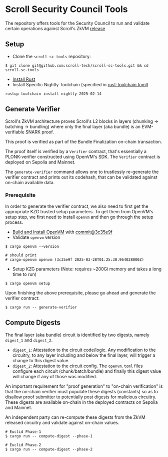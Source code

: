 # Scroll Security Council Tools

The repository offers tools for the Security Council to run and validate certain operations against Scroll's ZkVM [release](https://github.com/scroll-tech/zkvm-prover/releases/tag/v0.2.0)

## Setup

- Clone the `scroll-sc-tools` repository:
```shell
$ git clone git@github.com:scroll-tech/scroll-sc-tools.git && cd scroll-sc-tools
```
- [Install Rust](https://www.rust-lang.org/tools/install)
- Install Specific Nightly Toolchain (specified in [rust-toolchain.toml](./rust-toolchain.toml))
```
rustup toolchain install nightly-2025-02-14
```

## Generate Verifier

Scroll's ZkVM architecture proves Scroll's L2 blocks in layers (chunking -> batching -> bundling) where only the final layer (aka bundle) is an EVM-verifiable SNARK proof.

This proof is verified as part of the Bundle Finalization on-chain transaction.

The proof itself is verified by a `Verifier` contract, that's essentially a PLONK-verifier constructed using OpenVM's SDK. The `Verifier` contract is deployed on Sepolia and Mainnet.

The `generate-verifier` command allows one to trustlessly re-generate the verifier contract and prints out its codehash, that can be validated against on-chain available data.

### Prerequisite

In order to generate the verifier contract, we also need to first get the appropriate KZG trusted setup parameters. To get them from OpenVM's setup step, we first need to install
`openvm` and then go through the setup process.

* [Build and Install OpenVM](https://book.openvm.dev/getting-started/install.html#option-2-build-from-source) with [commit@3c35e9f](https://github.com/openvm-org/openvm/tree/3c35e9f369da8dee065a089fb72f3580af7dcaf9)
* Validate `openvm` version
```shell
$ cargo openvm --version

# should print
# cargo-openvm openvm (3c35e9f 2025-03-28T01:25:30.964028000Z)
```
* Setup KZG parameters (Note: requires ~200Gi memory and takes a long time to run)
```shell
$ cargo openvm setup
```

Upon finishing the above prerequisite, please go ahead and generate the verifier contract:
```shell
$ cargo run -- generate-verifier
```

## Compute Digests

The final layer (aka bundle) circuit is identified by two digests, namely `digest_1` and `digest_2`.

- `digest_1`: Attestation to the circuit code/logic. Any modification to the circuitry, to any layer including and below the final layer, will trigger a change to this digest value.
- `digest_2`: Attestation to the circuit config. The `openvm.toml` files configure each circuit (chunk/batch/bundle) and finally this digest value will change if any of those was modified.

An important requirement for "proof generation" to "on-chain verification" is that the on-chain verifier must populate these digests (constants) so as to disallow proof submitter to
potentially post digests for malicious circuitry. These digests are available on-chain in the deployed contracts on Sepolia and Mainnet.

An independent party can re-compute these digests from the ZkVM released circuitry and validate against on-chain values.

```shell
# Euclid Phase-1
$ cargo run -- compute-digest --phase-1

# Euclid Phase-2
$ cargo run -- compute-digest --phase-2
```
